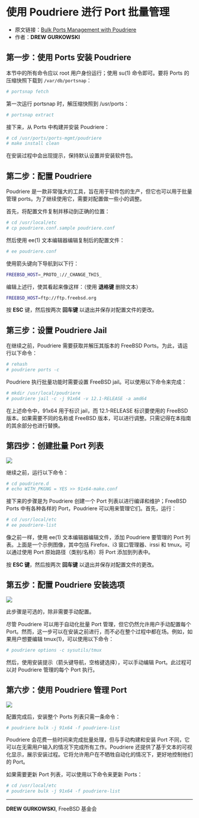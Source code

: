 # 使用 Poudriere 进行 Port 批量管理

- 原文链接：[Bulk Ports Management with Poudriere](https://freebsdfoundation.org/wp-content/uploads/2020/07/FreeBSD-Guides-Bulk-Ports-Management-with-Poudriere.pdf)
- 作者：**DREW GURKOWSKI**

## 第一步：使用 Ports 安装 Poudriere

本节中的所有命令应以 root 用户身份运行；使用 su(1) 命令即可。要将 Ports 的压缩快照下载到 `/var/db/portsnap`：

```sh
# portsnap fetch
```

第一次运行 portsnap 时，解压缩快照到 /usr/ports：

```sh
# portsnap extract
```

接下来，从 Ports 中构建并安装 Poudriere：

```sh
# cd /usr/ports/ports-mgmt/poudriere
# make install clean
```

在安装过程中会出现提示，保持默认设置并安装软件包。

## 第二步：配置 Poudriere

Poudriere 是一款非常强大的工具，旨在用于软件包的生产，但它也可以用于批量管理 ports。为了继续使用它，需要对配置做一些小的调整。

首先，将配置文件复制并移动到正确的位置：

```sh
# cd /usr/local/etc
# cp poudriere.conf.sample poudriere.conf
```

然后使用 ee(1) 文本编辑器编辑复制后的配置文件：

```sh
# ee poudriere.conf
```

使用箭头键向下导航到以下行：

```sh
FREEBSD_HOST=_PROTO_://_CHANGE_THIS_
```

编辑上述行，使其看起来像这样：（使用 **退格键** 删除文本）

```sh
FREEBSD_HOST=ftp://ftp.freebsd.org
```

按 **ESC** 键，然后按两次 **回车键** 以退出并保存对配置文件的更改。

## 第三步：设置 Poudriere Jail

在继续之前，Poudriere 需要获取并解压其版本的 FreeBSD Ports。为此，请运行以下命令：

```sh
# rehash
# poudriere ports -c
```

Poudriere 执行批量功能时需要设置 FreeBSD jail。可以使用以下命令来完成：

```sh
# mkdir /usr/local/poudriere
# poudriere jail -c -j 91x64 -v 12.1-RELEASE -a amd64
```

在上述命令中，91x64 用于标识 jail，而 12.1-RELEASE 标识要使用的 FreeBSD 版本。如果需要不同的名称或 FreeBSD 版本，可以进行调整。只需记得在本指南的其余部分也进行替换。

## 第四步：创建批量 Port 列表

![](https://github.com/user-attachments/assets/9f685d00-607f-407b-b3ec-5471d735ba0b)

继续之前，运行以下命令：

```sh
# cd poudriere.d
# echo WITH_PKGNG = YES >> 91x64-make.conf
```

接下来的步骤是为 Poudriere 创建一个 Port 列表以进行编译和维护；FreeBSD Ports 中有各种各样的 Port，Poudriere 可以用来管理它们。首先，运行：

```sh
# cd /usr/local/etc
# ee poudriere-list
```

像之前一样，使用 ee(1) 文本编辑器编辑文件，添加 Poudriere 要管理的 Port 列表。上面是一个示例图像，其中包括 Firefox、i3 窗口管理器、irssi 和 tmux。可以通过使用 Port 原始路径（类别/名称）将 Port 添加到列表中。

按 **ESC 键**，然后按两次 **回车键** 以退出并保存对配置文件的更改。

## 第五步：配置 Poudriere 安装选项




![](https://github.com/user-attachments/assets/a9c24659-321e-4a9d-836e-06e9c0c46c49)


此步骤是可选的，除非需要手动配置。

尽管 Poudriere 可以用于自动化批量 Port 管理，但它仍然允许用户手动配置每个 Port。然而，这一步可以在安装之前进行，而不必在整个过程中都在场。例如，如果用户想要编辑 tmux(1)，可以使用以下命令：

```sh
# poudriere options -c sysutils/tmux
```

然后，使用安装提示（箭头键导航，空格键选择），可以手动编辑 Port。此过程可以对 Poudriere 管理的每个 Port 执行。

## 第六步：使用 Poudriere 管理 Port

![](https://github.com/user-attachments/assets/2b628cac-88f3-4019-9d9b-53a411bf6767)


配置完成后，安装整个 Ports 列表只需一条命令：

```sh
# poudriere bulk -j 91x64 -f poudriere-list
```

Poudriere 会花费一些时间来完成批量处理，但与手动构建和安装 Port 不同，它可以在无需用户输入的情况下完成所有工作。Poudriere 还提供了基于文本的可视化显示，展示安装过程。它将允许用户在不牺牲自动化的情况下，更好地控制他们的 Port。

如果需要更新 Port 列表，可以使用以下命令来更新 Ports：

```sh
# cd /usr/local/etc
# poudriere bulk -j 91x64 -f poudriere-list
```

---

**DREW GURKOWSKI**, FreeBSD 基金会
